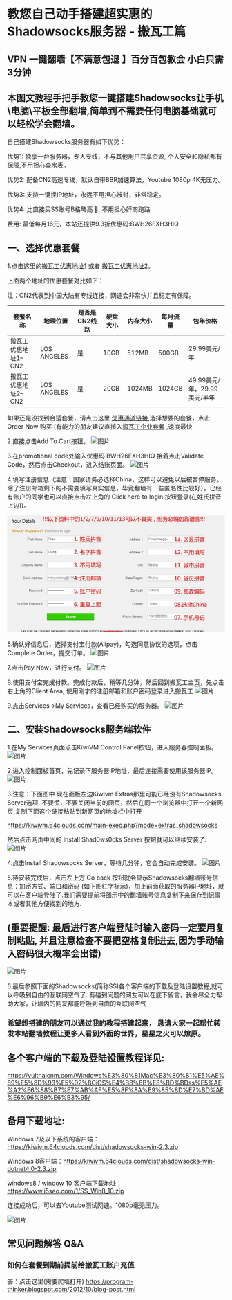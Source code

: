 # 教您自己动手搭建超实惠的Shadowsocks服务器 - 搬瓦工篇

## VPN 一键翻墙【不满意包退 】百分百包教会 小白只需3分钟

## 本图文教程手把手教您一键搭建Shadowsocks让手机\电脑\平板全部翻墙,简单到不需要任何电脑基础就可以轻松学会翻墙。

自己搭建Shadowsocks服务器有如下优势：

优势1: 独享一台服务器，专人专线，不与其他用户共享资源, 个人安全和隐私都有保障,不用担心查水表。

优势2: 配备CN2高速专线，默认自带BBR加速算法，Youtube 1080p 4K无压力。

优势3: 支持一键换IP地址，永远不用担心被封，非常稳定。

优势4: 比直接买SS账号B格略高 🙂, 不用担心奸商跑路

费用: 最低每月16元，本站还提供9.3折优惠码:BWH26FXH3HIQ

## 一、选择优惠套餐

1.点击这里的[搬瓦工优惠地址1](https://bwh8.net/aff.php?aff=19925&pid=56) 或者 [搬瓦工优惠地址2](https://bwh8.net/aff.php?aff=19925&pid=57)。

上面两个地址的优惠套餐对比如下：

注：CN2代表到中国大陆有专线连接，网速会非常快并且稳定有保障。

|套餐名称|地理位置|是否是CN2线路|硬盘大小|内存大小|每月流量|包年价格|
-------| -------|------|------|------|------|------|
搬瓦工优惠地址1–CN2|LOS ANGELES|是|10GB|512MB|500GB|29.99美元/年|
搬瓦工优惠地址2–CN2|LOS ANGELES|是|20GB|1024MB|1024GB|49.99美元/年，29.99美元/半年|


如果还是没找到合适套餐，请点击这里 [优惠通道链接](https://bwh8.net/aff.php?aff=19925&gid=1),选择想要的套餐，点击Order Now 购买
(有能力的朋友建议直接入[搬瓦工企业套餐](https://bwh8.net/aff.php?aff=19925&pid=72) ,速度最快

2.直接点击Add To Cart按钮。
![图片](/bandwagon/WechatIMG25.jpeg)

3.在promotional code处输入优惠码 BWH26FXH3HIQ   接着点击Validate Code，然后点击Checkout，进入结账页面。
![图片](/bandwagon/WechatIMG26.jpeg)

4.填写注册信息（注意：国家请务必选择China，这样可以避免以后被暂停服务。除了注册邮箱剩下的不需要填写真实信息，毕竟翻墙有一些匿名性比较好），已经有账户的同学也可以直接点击左上角的 Click here to login 按钮登录(在姓氏拼音上边))。


![图片](/bandwagon/WechatIMG21a.jpg)

5.确认好信息后，选择支付宝付款(Alipay)，勾选同意协议的选项，点击Complete Order，提交订单。
![图片](/bandwagon/WechatIMG28.jpeg)

7.点击Pay Now，进行支付。
![图片](/bandwagon/WechatIMG29.jpeg)

8.使用支付宝完成付款。完成付款后，稍等几分钟，然后回到搬瓦工主页，先点击右上角的Client Area,
使用刚才的注册邮箱和账户密码登录进入搬瓦工
![图片](/bandwagon/WechatIMG20.jpeg)

9.点击Services->My Services，查看已经购买的服务器。 
![图片](/bandwagon/WechatIMG30.jpeg)


## 二、安装Shadowsocks服务端软件

1.在My Services页面点击KiwiVM Control Panel按钮，进入服务器控制面板。
![图片](/bandwagon/WechatIMG32.jpeg)

2.进入控制面板首页，先记录下服务器IP地址，最后连接需要使用该服务器IP。
![图片](/bandwagon/WechatIMG33.jpeg)

3.注意：下面图中 现在面板左边Kiwivm Extras那里可能已经没有Shadowsocks Server选项, 不要慌，不要关闭当前的网页，然后在同一个浏览器中打开一个新网页,复制下面这个链接粘贴到新网页的地址栏中打开

https://kiwivm.64clouds.com/main-exec.php?mode=extras_shadowsocks

然后点击网页中间的 Install Shad0ws0cks Server 按钮就可以继续安装了.
![图片](/bandwagon/WechatIMG35.jpeg)

4.点击Install Shadowsocks Server，等待几分钟，它会自动完成安装。
![图片](/bandwagon/WechatIMG35.jpeg)

5.待安装完成后，点击左上方 Go back 按钮就会显示Shadowsocks翻墙账号信息：加密方式、端口和密码 (如下图红字标示)，加上前面获取的服务器IP地址，就可以在客户端登陆了.我们需要提前将图示中的翻墙账号信息复制下来保存到记事本或者其他方便找到的地方.
## (重要提醒: 最后进行客户端登陆时输入密码一定要用复制粘贴, 并且注意检查不要把空格复制进去,因为手动输入密码很大概率会出错)

![图片](/bandwagon/WechatIMG36.jpeg)

6.最后参照下面的Shadowsocks(简称SS)各个客户端的下载及登陆设置教程,就可以呼吸到自由的互联网空气了.
有碰到问题的网友可以在底下留言，我会尽全力帮助大家，让墙内的网友都能呼吸到自由的互联网空气

### 希望想搭建的朋友可以通过我的教程搭建起来， 恳请大家一起帮忙转发本站翻墙教程让更多人看到外面的世界，星星之火可以燎原。

## 各个客户端的下载及登陆设置教程详见:
https://vultr.aicnm.com/Windows%E3%80%81Mac%E3%80%81%E5%AE%89%E5%8D%93%E5%92%8CiOS%E4%B8%8B%E8%BD%BDss%E5%AE%A2%E6%88%B7%E7%AB%AF%E5%8F%8A%E9%85%8D%E7%BD%AE%E6%96%B9%E6%B3%95/   

## 备用下载地址:
Windows 7及以下系统的客户端：https://kiwivm.64clouds.com/dist/shadowsocks-win-2.3.zip

Windows 8客户端：https://kiwivm.64clouds.com/dist/shadowsocks-win-dotnet4.0-2.3.zip

windows8 / window 10  客户端下载地址：https://www.i5seo.com/1/SS_Win8_10.zip


连接成功后，可以去Youtube测试网速。1080p毫无压力。


![图片](/bandwagon/WechatIMG37.jpeg)


## 常见问题解答 Q&A

### 如何在套餐到期前提前给搬瓦工账户充值
答：点击这里(需要爬墙打开) https://program-thinker.blogspot.com/2012/10/blog-post.html

